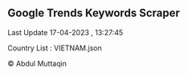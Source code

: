 

## Google Trends Keywords Scraper 
 
Last Update 17-04-2023 , 13:27:45

Country List :
VIETNAM.json



© Abdul Muttaqin 
